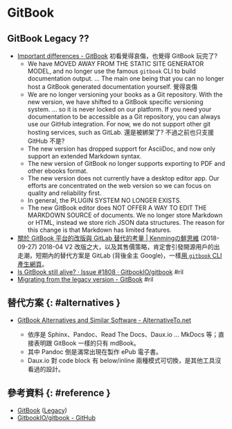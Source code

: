 # GitBook

## GitBook Legacy ??

  - [Important differences \- GitBook](https://docs.gitbook.com/v2-changes/important-differences) 初看覺得哀傷，也覺得 GitBook 玩完了?
      - We have MOVED AWAY FROM THE STATIC SITE GENERATOR MODEL, and no longer use the famous `gitbook` CLI to build documentation output. ... The main one being that you can no longer host a GitBook generated documentation yourself. 覺得哀傷
      - We are no longer versioning your books as a Git repository. With the new version, we have shifted to a GitBook specific versioning system. ... so it is never locked on our platform. If you need your documentation to be accessible as a Git repository, you can always use our GitHub integration. For now, we do not support other git hosting services, such as GitLab. 還是被綁架了? 不過之前也只支援 GitHub 不是?
      - The new version has dropped support for AsciiDoc, and now only support an extended Markdown syntax.
      - The new version of GitBook no longer supports exporting to PDF and other ebooks format.
      - The new version does not currently have a desktop editor app. Our efforts are concentrated on the web version so we can focus on quality and reliability first.
      - In general, the PLUGIN SYSTEM NO LONGER EXISTS.
      - The new GitBook editor does NOT OFFER A WAY TO EDIT THE MARKDOWN SOURCE of documents. We no longer store Markdown or HTML, instead we store rich JSON data structures. The reason for this change is that Markdown has limited features.
  - [關於 GitBook 平台的改版與 GitLab 替代的考量 \| Kenmingの鮮思維](https://www.kenming.idv.tw/about_gitbook-v2_and_gitlab_alternative/) (2018-09-27) 2018-04 V2 改版之大，以及其售價策略，肯定會引發開源用戶的出走潮，短期內的替代方案是 GitLab (背後金主 Google)，一樣[用 `gitbook` CLI 產生網頁](https://gitlab.com/pages/gitbook)。
  - [Is GitBook still alive? · Issue \#1808 · GitbookIO/gitbook](https://github.com/GitbookIO/gitbook/issues/1808) #ril
  - [Migrating from the legacy version \- GitBook](https://docs.gitbook.com/getting-started/migrating-from-the-previous-version) #ril

## 替代方案 {: #alternatives }

  - [GitBook Alternatives and Similar Software \- AlternativeTo\.net](https://alternativeto.net/software/gitbook/)

      - 依序是 Sphinx、Pandoc、Read The Docs、Daux.io ... MkDocs 等；直接表明跟 GitBook 一樣的只有 mdBook。
      - 其中 Pandoc 倒是滿常出現在製作 ePub 電子書。
      - Daux.io 對 code block 有 below/inline 兩種模式可切換，是其他工具沒看過的設計。

## 參考資料 {: #reference }

  - [GitBook](https://www.gitbook.com/) ([Legacy](https://legacy.gitbook.com/))
  - [GitbookIO/gitbook - GitHub](https://github.com/GitbookIO/gitbook)

